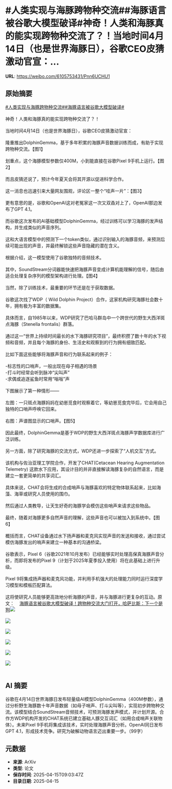 # #人类实现与海豚跨物种交流##海豚语言被谷歌大模型破译#神奇！人类和海豚真的能实现跨物种交流了？！当地时间4月14日（也是世界海豚日），谷歌CEO皮猜激动官宣：...

**URL**: https://weibo.com/6105753431/Pnn6UCHU1

## 原始摘要

<a href="https://m.weibo.cn/search?containerid=231522type%3D1%26t%3D10%26q%3D%23%E4%BA%BA%E7%B1%BB%E5%AE%9E%E7%8E%B0%E4%B8%8E%E6%B5%B7%E8%B1%9A%E8%B7%A8%E7%89%A9%E7%A7%8D%E4%BA%A4%E6%B5%81%23&amp;extparam=%23%E4%BA%BA%E7%B1%BB%E5%AE%9E%E7%8E%B0%E4%B8%8E%E6%B5%B7%E8%B1%9A%E8%B7%A8%E7%89%A9%E7%A7%8D%E4%BA%A4%E6%B5%81%23" data-hide=""><span class="surl-text">#人类实现与海豚跨物种交流#</span></a><a href="https://m.weibo.cn/search?containerid=231522type%3D1%26t%3D10%26q%3D%23%E6%B5%B7%E8%B1%9A%E8%AF%AD%E8%A8%80%E8%A2%AB%E8%B0%B7%E6%AD%8C%E5%A4%A7%E6%A8%A1%E5%9E%8B%E7%A0%B4%E8%AF%91%23&amp;extparam=%23%E6%B5%B7%E8%B1%9A%E8%AF%AD%E8%A8%80%E8%A2%AB%E8%B0%B7%E6%AD%8C%E5%A4%A7%E6%A8%A1%E5%9E%8B%E7%A0%B4%E8%AF%91%23" data-hide=""><span class="surl-text">#海豚语言被谷歌大模型破译#</span></a><br><br>神奇！人类和海豚真的能实现跨物种交流了？！<br><br>当地时间4月14日（也是世界海豚日），谷歌CEO皮猜激动官宣：<br><br>隆重推出DolphinGemma，基于多年积累的海豚声音数据训练而成，有助于实现跨物种交流。【图1】  <br><br>划重点，这个海豚模型参数仅400M，小到能直接在谷歌Pixel 9手机上运行。【图2】  <br><br>而且皮猜还说了，预计今年夏天会将其开源以促进科学合作。<br><br>这一消息也迅速引来大量网友围观，评论区一整个“哇声一片”：【图3】  <br><br>更有意思的是，谷歌和OpenAI这对老冤家这一次又双叒对上了，OpenAI那边发布了GPT 4.1。<br><br>而谷歌这次发布的AI基础模型DolphinGemma，经过训练可以学习海豚的发声结构，并生成类似的声音序列。<br><br>这和大语言模型中的预测下一个token类似，通过识别输入的海豚音频，来预测后续可能出现的声音，并最终解锁这些声音隐藏的潜在含义。<br><br>根据介绍，这一模型使用了谷歌独特的音频技术。<br><br>其中，SoundStream分词器能快速把海豚声音变成计算机能理解的信号，随后由适合处理复杂序列的模型架构进行处理。【图4】  <br><br>当然，除了训练技术，最重要的环节还是在于获取数据。<br><br>谷歌这次找了WDP（ Wild Dolphin Project）合作，这家机构研究海豚社会数十年，拥有极为丰富的数据集。<br><br>具体而言，自1985年以来，WDP研究了巴哈马群岛中一个跨世代的野生大西洋斑点海豚（Stenella frontalis）群落。<br><br>通过这一“世界上持续时间最长的水下海豚研究项目”，最终积攒了数十年的水下视频和音频，并且每个海豚的身份、生活史和观察到的行为拥有细致匹配。<br><br>比如下面这些能够将海豚声音和行为联系起来的例子：<br><br>-标志性的口哨声，一般出现在母子相遇的场景  <br>-打斗时经常会听到脉冲“尖叫声”  <br>-求偶或追逐鲨鱼时常用“嗡嗡”声  <br><br>下图展示了第一种情形——<br><br>左图：一只斑点海豚妈妈在幼崽觅食时观察着它，等幼崽觅食完毕后，它会用自己独特的口哨声呼唤它回来。<br><br>右图：声谱图显示的口哨声。【图5】  <br><br>因此最终，DolphinGemma是基于WDP的野生大西洋斑点海豚声学数据库进行广泛训练。<br><br>另一方面，除了研究海豚的交流方式，WDP还进一步探索了“人机交互”方式。<br><br>该机构与佐治亚理工学院合作，开发了CHAT(Cetacean Hearing Augmentation Telemetry) 这款水下应用，其设计目的并非直接解读海豚复杂的自然语言，而是建立一套更简单的共享词汇。<br><br>具体来说，CHAT会将生成的合成哨声与海豚喜欢的特定物体联系起来，比如海藻、海草或研究人员使用的围巾。<br><br>然后通过人类教导，让天生好奇的海豚学会模仿这些哨声来请求这些物品。<br><br>最终，随着对海豚更多自然声音的理解，这些声音也可以被加入到系统中。【图6】<br> <br>概括而言，CHAT设备通过水下扬声器和麦克风实现声音的发送和接收，通过尝试模仿海豚发出的哨声来建立一种基本的沟通桥梁。<br><br>谷歌表示，Pixel 6（谷歌2021年10月发布）已经能够实时处理高保真海豚声音分析，而即将发布的Pixel 9（计划于2025年夏季投入使用）将在此基础上进行升级。<br><br>Pixel 9将集成扬声器和麦克风功能，并利用手机强大的处理能力同时运行深度学习模型和模板匹配算法。<br><br>这将使研究人员能够更高效地分析海豚的声音，并与海豚进行更复杂的互动。原文：<a href="https://weibo.cn/sinaurl?u=https%3A%2F%2Fmp.weixin.qq.com%2Fs%2FxQd5seLmeAATpulPSv5Ljw" data-hide=""><span class="url-icon"><img style="width: 1rem;height: 1rem" src="https://h5.sinaimg.cn/upload/2015/09/25/3/timeline_card_small_web_default.png" referrerpolicy="no-referrer"></span><span class="surl-text">海豚语言被谷歌大模型破译！跨物种交流大门打开，哈萨比斯：下一个是狗</span></a><img style="" src="https://tvax3.sinaimg.cn/large/006Fd7o3gy1i0hhfiq3arj30r00k0wph.jpg" referrerpolicy="no-referrer"><br><br><img style="" src="https://tvax1.sinaimg.cn/large/006Fd7o3gy1i0hhihgrnxj30k00mwqbw.jpg" referrerpolicy="no-referrer"><br><br><img style="" src="https://tvax2.sinaimg.cn/large/006Fd7o3gy1i0hhill6rfg30hd09lb2a.gif" referrerpolicy="no-referrer"><br><br><img style="" src="https://tvax2.sinaimg.cn/large/006Fd7o3gy1i0hhin38knj30zk0it0zj.jpg" referrerpolicy="no-referrer"><br><br><img style="" src="https://tvax3.sinaimg.cn/large/006Fd7o3gy1i0hhioogtvj30zi0k0gyt.jpg" referrerpolicy="no-referrer"><br><br><img style="" src="https://tvax4.sinaimg.cn/large/006Fd7o3gy1i0hhiq4xq8j30zk0fywq4.jpg" referrerpolicy="no-referrer"><br><br>

## AI 摘要

谷歌在4月14日世界海豚日发布轻量级AI模型DolphinGemma（400M参数），通过分析野生海豚数十年声音数据（如母子哨声、打斗尖叫等），实现初步跨物种交流。该模型结合SoundStream音频技术，可预测海豚发声模式，并计划开源。合作方WDP机构开发的CHAT系统已建立基础人豚交互词汇（如用合成哨声关联物体）。未来Pixel 9手机将集成该技术，实时处理海豚声音分析。OpenAI同日发布GPT 4.1，形成技术竞争。研究为破解动物语言迈出重要一步。（99字）

## 元数据

- **来源**: ArXiv
- **类型**: 论文
- **保存时间**: 2025-04-15T09:03:47Z
- **目录日期**: 2025-04-15
